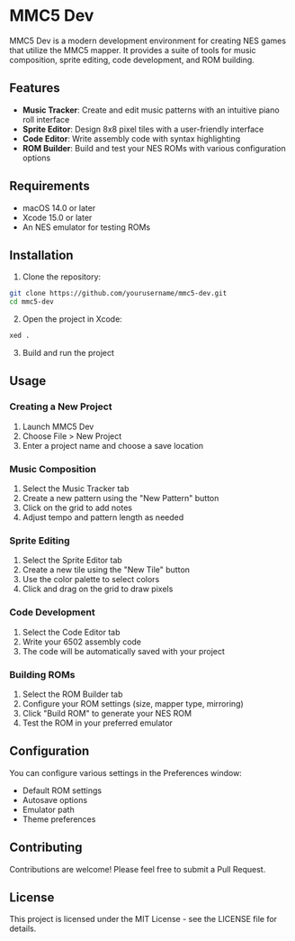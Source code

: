 # MMC5 Dev

MMC5 Dev is a modern development environment for creating NES games that utilize the MMC5 mapper. It provides a suite of tools for music composition, sprite editing, code development, and ROM building.

## Features

- **Music Tracker**: Create and edit music patterns with an intuitive piano roll interface
- **Sprite Editor**: Design 8x8 pixel tiles with a user-friendly interface
- **Code Editor**: Write assembly code with syntax highlighting
- **ROM Builder**: Build and test your NES ROMs with various configuration options

## Requirements

- macOS 14.0 or later
- Xcode 15.0 or later
- An NES emulator for testing ROMs

## Installation

1. Clone the repository:
```bash
git clone https://github.com/yourusername/mmc5-dev.git
cd mmc5-dev
```

2. Open the project in Xcode:
```bash
xed .
```

3. Build and run the project

## Usage

### Creating a New Project

1. Launch MMC5 Dev
2. Choose File > New Project
3. Enter a project name and choose a save location

### Music Composition

1. Select the Music Tracker tab
2. Create a new pattern using the "New Pattern" button
3. Click on the grid to add notes
4. Adjust tempo and pattern length as needed

### Sprite Editing

1. Select the Sprite Editor tab
2. Create a new tile using the "New Tile" button
3. Use the color palette to select colors
4. Click and drag on the grid to draw pixels

### Code Development

1. Select the Code Editor tab
2. Write your 6502 assembly code
3. The code will be automatically saved with your project

### Building ROMs

1. Select the ROM Builder tab
2. Configure your ROM settings (size, mapper type, mirroring)
3. Click "Build ROM" to generate your NES ROM
4. Test the ROM in your preferred emulator

## Configuration

You can configure various settings in the Preferences window:

- Default ROM settings
- Autosave options
- Emulator path
- Theme preferences

## Contributing

Contributions are welcome! Please feel free to submit a Pull Request.

## License

This project is licensed under the MIT License - see the LICENSE file for details. 